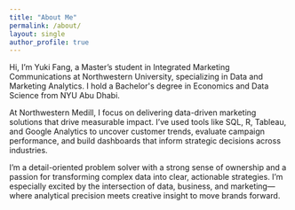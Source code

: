 ```yaml
---
title: "About Me"
permalink: /about/
layout: single
author_profile: true
---
```


Hi, I’m Yuki Fang, a Master’s student in Integrated Marketing Communications at Northwestern University, specializing in Data and Marketing Analytics. I hold a Bachelor's degree in Economics and Data Science from NYU Abu Dhabi.

At Northwestern Medill, I focus on delivering data-driven marketing solutions that drive measurable impact. I’ve used tools like SQL, R, Tableau, and Google Analytics to uncover customer trends, evaluate campaign performance, and build dashboards that inform strategic decisions across industries.

I’m a detail-oriented problem solver with a strong sense of ownership and a passion for transforming complex data into clear, actionable strategies. I’m especially excited by the intersection of data, business, and marketing—where analytical precision meets creative insight to move brands forward.
